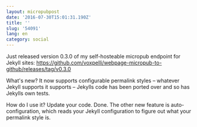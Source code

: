 ```yaml
---
layout: micropubpost
date: '2016-07-30T15:01:31.190Z'
title: ''
slug: '54091'
lang: en
category: social
---
```

Just released version 0.3.0 of my self-hosteable micropub endpoint for Jekyll sites: https://github.com/voxpelli/webpage-micropub-to-github/releases/tag/v0.3.0

What&#39;s new? It now supports configurable permalink styles – whatever Jekyll supports it supports – Jekylls code has been ported over and so has Jekylls own tests.

How do I use it? Update your code. Done. The other new feature is auto-configuration, which reads your Jekyll configuration to figure out what your permalink style is.
